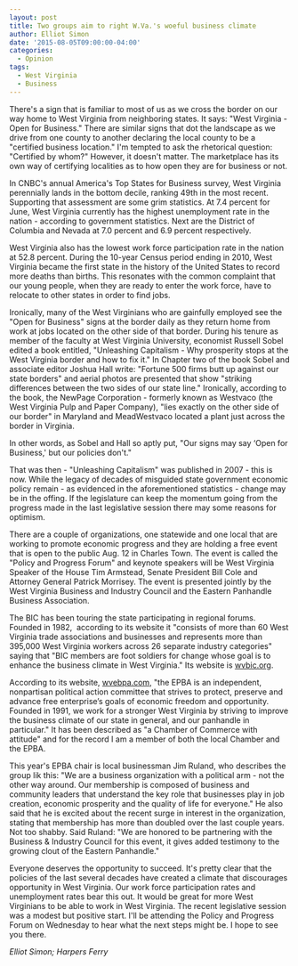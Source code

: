 ```yaml
---
layout: post
title: Two groups aim to right W.Va.'s woeful business climate
author: Elliot Simon
date: '2015-08-05T09:00:00-04:00'
categories:
  - Opinion
tags:
  - West Virginia
  - Business
---
```

 
There's a sign that is familiar to most of us as we cross the border on our way home to West Virginia from neighboring states. It says: "West Virginia - Open for Business." There are similar signs that dot the landscape as we drive from one county to another declaring the local county to be a "certified business location." I'm tempted to ask the rhetorical question: "Certified by whom?" However, it doesn't matter. The marketplace has its own way of certifying localities as to how open they are for business or not.

In CNBC's annual America's Top States for Business survey, West Virginia perennially lands in the bottom decile, ranking 49th in the most recent. Supporting that assessment are some grim statistics. At 7.4 percent for June, West Virginia currently has the highest unemployment rate in the nation - according to government statistics. Next are the District of Columbia and Nevada at 7.0 percent and 6.9 percent respectively.

West Virginia also has the lowest work force participation rate in the nation at 52.8 percent. During the 10-year Census period ending in 2010, West Virginia became the first state in the history of the United States to record more deaths than births. This resonates with the common complaint that our young people, when they are ready to enter the work force, have to relocate to other states in order to find jobs.

Ironically, many of the West Virginians who are gainfully employed see the "Open for Business" signs at the border daily as they return home from work at jobs located on the other side of that border. During his tenure as member of the faculty at West Virginia University, economist Russell Sobel edited a book entitled, "Unleashing Capitalism - Why prosperity stops at the West Virginia border and how to fix it." In Chapter two of the book Sobel and associate editor Joshua Hall write: "Fortune 500 firms butt up against our state borders" and aerial photos are presented that show "striking differences between the two sides of our state line." Ironically, according to the book, the NewPage Corporation - formerly known as Westvaco (the West Virginia Pulp and Paper Company), "lies exactly on the other side of our border" in Maryland and MeadWestvaco located a plant just across the border in Virginia.

In other words, as Sobel and Hall so aptly put, "Our signs may say ‘Open for Business,' but our policies don't."

That was then - "Unleashing Capitalism" was published in 2007  -  this is now. While the legacy of decades of misguided state government economic policy remain - as evidenced in the aforementioned statistics - change may be in the offing. If the legislature can keep the momentum going from the progress made in the last legislative session there may some reasons for optimism.

There are a couple of organizations, one statewide and one local that are working to promote economic progress and they are holding a free event that is open to the public Aug. 12 in Charles Town. The event is called the "Policy and Progress Forum" and keynote speakers will be West Virginia Speaker of the House Tim Armstead, Senate President Bill Cole and Attorney General Patrick Morrisey. The event is presented jointly by the West Virginia Business and Industry Council and the Eastern Panhandle Business Association.

The BIC has been touring the state participating in regional forums. Founded in 1982,&nbsp; according to its website it "consists of more than 60 West Virginia trade associations and businesses and represents more than 395,000 West Virginia workers across 26 separate industry categories" saying that "BIC members are foot soldiers for change whose goal is to enhance the business climate in West Virginia." Its website is [wvbic.org](https://wvbic.org).

According to its website, [wvebpa.com](http://wvebpa.com), "the EPBA is an independent, nonpartisan political action committee that strives to protect, preserve and advance free enterprise&rsquo;s goals of economic freedom and opportunity. Founded in 1991, we work for a stronger West Virginia by striving to improve the business climate of our state in general, and our panhandle in particular." It has been described as "a Chamber of Commerce with attitude" and for the record I am a member of both the local Chamber and the EPBA.

This year's EPBA chair is local businessman Jim Ruland, who describes the group lik this: "We are a business organization with a political arm - not the other way around.  Our membership is composed of business and community leaders that understand the key role that businesses play in job creation, economic prosperity and the quality of life for everyone." He also said that he is excited about the recent surge in interest in the organization, stating that membership has more than doubled over the last couple years.  Not too shabby. Said Ruland: "We are honored to be partnering with the Business &amp; Industry Council for this event, it gives added testimony to the growing clout of the Eastern Panhandle."

Everyone deserves the opportunity to succeed. It's pretty clear that the policies of the last several decades have created a climate that discourages opportunity in West Virginia.  Our work force participation rates and unemployment rates bear this out. It would be great for more West Virginians to be able to work in West Virginia. The recent legislative session was a modest but positive start. I'll be attending the Policy and Progress Forum on Wednesday to hear what the next steps might be. I hope to see you there.

_Elliot Simon; Harpers Ferry_